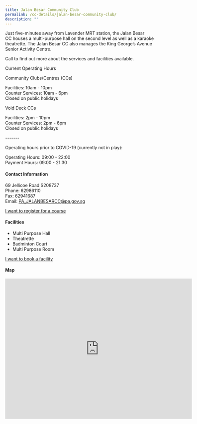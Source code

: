 ```yaml
---
title: Jalan Besar Community Club
permalink: /cc-details/jalan-besar-community-club/
description: ""
---
```

Just five-minutes away from Lavender MRT station, the Jalan Besar CC houses a multi-purpose hall on the second level as well as a karaoke theatrette. The Jalan Besar CC also manages the King George’s Avenue Senior Activity Centre.

Call to find out more about the services and facilities available.

Current Operating Hours  
  
Community Clubs/Centres (CCs)  
  
Facilities: 10am - 10pm  
Counter Services: 10am - 6pm  
Closed on public holidays  
  
Void Deck CCs  
  
Facilities: 2pm - 10pm  
Counter Services: 2pm - 6pm  
Closed on public holidays  
  
\-------  
  
Operating hours prior to COVID-19 (currently not in play):

Operating Hours: 09:00 - 22:00  
Payment Hours: 09:00 - 21:30

#### Contact Information
69 Jellicoe Road S208737  
Phone: 62986110  
Fax: 62941687  
Email: [PA\_JALANBESARCC@pa.gov.sg](mailto:PA_JALANBESARCC@pa.gov.sg)  

[I want to register for a course](https://www.onepa.gov.sg/)

#### Facilities


*   Multi Purpose Hall
*   Theatrette
*   Badminton Court
*   Multi Purpose Room

[I want to book a facility](https://www.onepa.gov.sg/)

#### Map
<iframe src="https://www.google.com/maps/embed?pb=!1m18!1m12!1m3!1d3988.778663700358!2d103.85954231533121!3d1.3080232620713466!2m3!1f0!2f0!3f0!3m2!1i1024!2i768!4f13.1!3m3!1m2!1s0x31da19c9fb8bdffd%3A0xb36b37daa37ecba0!2s69%20Jellicoe%20Rd%2C%20Singapore%20208737!5e0!3m2!1sen!2ssg!4v1661501148174!5m2!1sen!2ssg" width="600" height="450" style="border:0;" allowfullscreen="" loading="lazy" ></iframe>